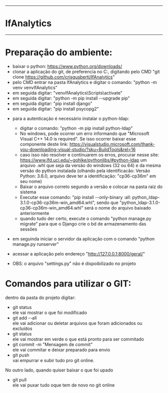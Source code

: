  --------------
# IfAnalytics
 --------------



Preparação do ambiente:
=======================
- baixar o python: https://www.python.org/downloads/
- clonar a aplicação do git, de preferencia no C:, digitando pelo CMD "git clone https://github.com/crisgusberti/IfAnalytics"
- pelo CMD entrar na pasta IfAnalytics e digitar o comando: "python -m venv venvIfAnalytics"
- em seguida digitar: "venvIfAnalytics\Scripts\activate"
- em seguida digitar: "python -m pip install --upgrade pip"
- em seguida digitar: "pip install django"
- em seguida digitar: "pip install psycopg2"
<!-- ESSES DOIS PASSOS ABAIXO NÃO PARECEM SER NECESSÁRIOS QND O PROJETO FOR CLONADO DO GIT
- em seguida criar o projeto Django, digitando: "django-admin startproject siteIfAnalytics ." (não esquecer do ponto no fim)
- em seguinda digitar "python manage.py startapp ifAnalytics" 
-->

- para a autenticação é necessário instalar o python-ldap:
	- digitar o comando: "python -m pip install python-ldap"
	<!-- - antes de tentar o passo abaixo onde é necessário baixar o C++, tentar o passo seguinte, baixando o arquivo .whl pq deve funcionar sem baixar esse arquivo C++ gigante-->
	- No windows, pode ocorrer um erro informando que "Microsoft Visual C++ 14.0 is required". Se isso ocorrer baixar esse componente deste link: https://visualstudio.microsoft.com/thank-you-downloading-visual-studio/?sku=BuildTools&rel=16
	- caso isso não resolver e continuarem os erros, procurar nesse site: https://www.lfd.uci.edu/~gohlke/pythonlibs/#python-ldap um arquivo .whl que seja da versão do windows (32 ou 64) e da mesma versão do python instalada (olhando pela identificacão:  Versão Python: 3.6.0, arquivo deve ter a identificação: "cp36-cp36m" em seu nome) 
	- Baixar o arquivo correto segundo a versão e colocar na pasta raiz do sistema
	- Executar esse comando: "pip install --only-binary :all: python_ldap-3.1.0-cp36-cp36m-win_amd64.whl", sendo que "python_ldap-3.1.0-cp36-cp36m-win_amd64.whl" será o nome do arquivo baixado anteriormente
	- quando tudo der certo, execute o comando "python manage.py migrate" para que o Django crie o bd de armazenamento das sessões

- em seguinda iniciar o servidor da aplicação com o comando "python manage.py runserver"
- acessar a aplicação pelo endereço "http://127.0.0.1:8000/geral/"
- OBS: o arquivo "settings.py" não é dispoibilizado no projeto





Comandos para utilizar o GIT:
=============================
dentro da pasta do projeto digitar:
-	git status<br/>
ele vai mostrar o que foi modificado
-	git add --all<br/>
ele vai adicionar ou deletar arquivos que foram adicionados ou excluídos
-	git status<br/>
ele vai mostrar em verde o que está pronto para ser commitado
-	git commit -m "Mensagem de commit"<br/>
ele vai commitar e deixar preparado para envio
-	git push<br/>
vai empurrar e subir tudo pro git online.

No outro lado, quando quiser baixar o que foi upado
-	git pull<br/>
ele vai puxar tudo oque tem de novo no git online
